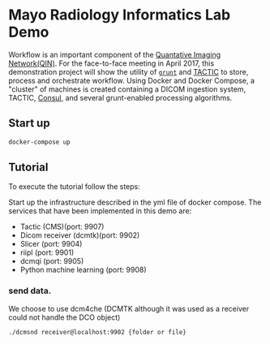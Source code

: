 # Mayo Radiology Informatics Lab Demo

Workflow is an important component of the [Quantative Imaging Network(QIN)](https://imaging.cancer.gov/informatics/qin.htm).  For the face-to-face meeting in April 2017, this demonstration project will show the utility of [`grunt`](https://github.com/Mayo-QIN/grunt) and [TACTIC](https://github.com/Southpaw-TACTIC/TACTIC) to store, process and orchestrate workflow.  Using Docker and Docker Compose, a "cluster" of machines is created containing a DICOM ingestion system, TACTIC, [Consul](https://www.consul.io/), and several grunt-enabled processing algorithms.

## Start up

```bash
docker-compose up
```

## Tutorial

To execute the tutorial follow the steps:


Start up the infrastructure described in the yml file of docker compose. The services that have been implemented in this demo are:


- Tactic (CMS)(port: 9907)
- Dicom receiver (dcmtk)(port: 9902)
- Slicer (port: 9904)
- riipl (port: 9901)
- dcmqi (port: 9905)
- Python machine learning (port: 9908)

### send data.

We choose to use dcm4che (DCMTK although it was used as a receiver could not handle the DCO object)

```
./dcmsnd receiver@localhost:9902 {folder or file}

```



# Acknowledgement
Supported by the NCI Grant CA160045
